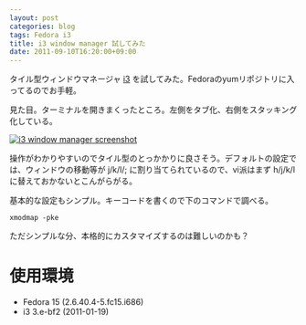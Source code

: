 ```yaml
---
layout: post
categories: blog
tags: Fedora i3
title: i3 window manager 試してみた
date: 2011-09-10T16:20:00+09:00
---
```



タイル型ウィンドウマネージャ [i3] を試してみた。Fedoraのyumリポジトリに入ってるのでお手軽。

<!-- more -->

見た目。ターミナルを開きまくったところ。左側をタブ化、右側をスタッキング化している。

[![i3 window manager screenshot]][i3 window manager screenshot link]


操作がわかりやすいのでタイル型のとっかかりに良さそう。デフォルトの設定では、ウィンドウの移動等が j/k/l/; に割り当てられているので、vi派はまず h/j/k/l に替えておかないとこんがらがる。

基本的な設定もシンプル。キーコードを書くので下のコマンドで調べる。

```
xmodmap -pke
```


ただシンプルな分、本格的にカスタマイズするのは難しいのかも？


# 使用環境

+ Fedora 15 (2.6.40.4-5.fc15.i686)
+ i3 3.e-bf2 (2011-01-19)



[i3]: http://i3wm.org/

[i3 window manager screenshot]: https://lh3.googleusercontent.com/_6HdbyFVu9lgQIvjFKArkqMzu2GaFnuwjScXOoFr59jOXJRhweKx4Y-PMIZ2oofqIeoRQy-CVoYUaDVHJH20MJmq43xQDMRitIG9ZMB9QKL0Dcq46RYaY9jnoKKgbU8tRcptD6CVzg=w500
[i3 window manager screenshot link]: https://photos.google.com/share/AF1QipPeXpbxkuIjZWRTO3l0JZtelvBC2zxPJNMZSvWUdPJkIdNFSd-wewL8VKbG5g9LCQ/photo/AF1QipOM1tOYX_P7s8RVJRwrGeQZpRhnDg3RaemzjmR9?key=VkhqdGRqVjdvTUhFU1FqRWdtSlhkOVpUZnNFWDFn
